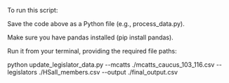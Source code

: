 To run this script:

Save the code above as a Python file (e.g., process_data.py).

Make sure you have pandas installed (pip install pandas).

Run it from your terminal, providing the required file paths:

python update_legislator_data.py --mcatts ./mcatts_caucus_103_116.csv --legislators ./HSall_members.csv --output ./final_output.csv